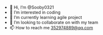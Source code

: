 - 👋 Hi, I’m @Sooby0321
- 👀 I’m interested in coding
- 🌱 I’m currently learning agile project
- 💞️ I’m looking to collaborate on with my team
- 📫 How to reach me 352974889@qq.com

<!---
Sooby0321/Sooby0321 is a ✨ special ✨ repository because its `README.md` (this file) appears on your GitHub profile.
You can click the Preview link to take a look at your changes.
--->
